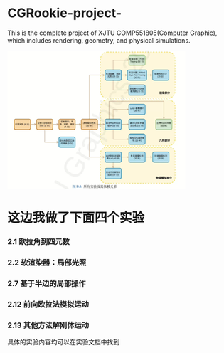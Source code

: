 # CGRookie-project-
This is the complete project of XJTU COMP551805(Computer Graphic), which includes rendering, geometry, and physical simulations. 

<img src="./实验依赖关系图.png" width="400" />

# 这边我做了下面四个实验
### 2.1 欧拉角到四元数

### 2.2 软渲染器：局部光照
### 2.7 基于半边的局部操作
### 2.12 前向欧拉法模拟运动
### 2.13 其他方法解刚体运动  <br>

具体的实验内容均可以在实验文档中找到